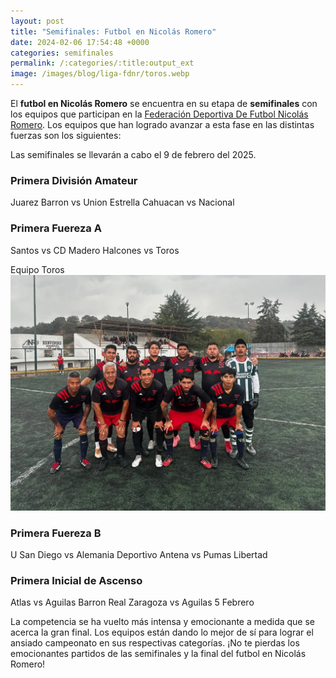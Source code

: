 ```yaml
---
layout: post
title: "Semifinales: Futbol en Nicolás Romero"
date: 2024-02-06 17:54:48 +0000
categories: semifinales
permalink: /:categories/:title:output_ext
image: /images/blog/liga-fdnr/toros.webp
---
```


El **futbol en Nicolás Romero** se encuentra en su etapa de **semifinales** con los equipos que participan en la [Federación Deportiva De Futbol Nicolás Romero](https://www.facebook.com/ligaDiegoEscalona). Los equipos que han logrado avanzar a esta fase en las distintas fuerzas son los siguientes:

Las semifinales se llevarán a cabo el 9 de febrero del 2025.

### Primera División Amateur

Juarez Barron vs Union Estrella
Cahuacan vs Nacional

### Primera Fuereza A

Santos vs CD Madero
Halcones vs Toros

Equipo Toros
![Toros](/images/blog/lig-fdnr/toros.webp)

### Primera Fuereza B

U San Diego vs Alemania
Deportivo Antena vs Pumas Libertad

### Primera Inicial de Ascenso

Atlas vs Aguilas Barron
Real Zaragoza vs Aguilas 5 Febrero

La competencia se ha vuelto más intensa y emocionante a medida que se acerca la gran final. Los equipos están dando lo mejor de sí para lograr el ansiado campeonato en sus respectivas categorías. ¡No te pierdas los emocionantes partidos de las semifinales y la final del futbol en Nicolás Romero!